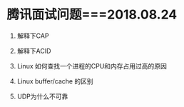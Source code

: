 # 腾讯面试问题===2018.08.24

1. 解释下CAP

2. 解释下ACID

3. Linux 如何查找一个进程的CPU和内存占用过高的原因

4. Linux buffer/cache 的区别

5. UDP为什么不可靠

